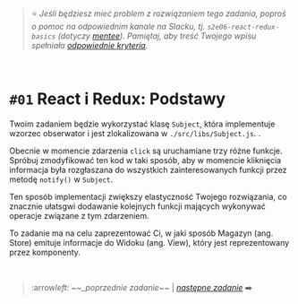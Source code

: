 > :star: _Jeśli będziesz mieć problem z rozwiązaniem tego zadania, poproś o pomoc na odpowiednim kanale na Slacku, tj. `s2e06-react-redux-basics` (dotyczy [mentee](https://devmentor.pl/mentoring-javascript/)). Pamiętaj, aby treść Twojego wpisu spełniała [odpowiednie kryteria](https://devmentor.pl/jak-prosic-o-pomoc/)._

&nbsp;

# `#01` React i Redux: Podstawy

Twoim zadaniem będzie wykorzystać klasę `Subject`, która implementuje wzorzec obserwator i jest zlokalizowana w `./src/libs/Subject.js`. .

Obecnie w momencie zdarzenia `click` są uruchamiane trzy różne funkcje. Spróbuj zmodyfikować ten kod w taki sposób, aby w momencie kliknięcia informacja była rozgłaszana do wszystkich zainteresowanych funkcji przez metodę `notify()` w `Subject`.

Ten sposób implementacji zwiększy elastyczność Twojego rozwiązania, co znacznie ułatsgwi dodawanie kolejnych funkcji mających wykonywać operacje związane z tym zdarzeniem.

To zadanie ma na celu zaprezentować Ci, w jaki sposób Magazyn (ang. Store) emituje informacje do Widoku (ang. View), który jest reprezentowany przez komponenty.

&nbsp;

> :arrow*left: ~~\_poprzednie zadanie*~~ | [_następne zadanie_](./../02) :arrow_right:

